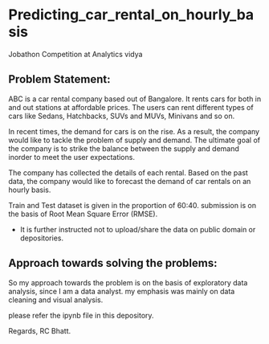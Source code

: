 # Predicting_car_rental_on_hourly_basis
Jobathon Competition at Analytics vidya

Problem Statement:
------------------

ABC is a car rental company based out of Bangalore. 
It rents cars for both in and out stations at affordable prices. 
The users can rent different types of cars like Sedans, Hatchbacks, SUVs and MUVs, Minivans and so on.

In recent times, the demand for cars is on the rise. 
As a result, the company would like to tackle the problem of supply and demand. 
The ultimate goal of the company is to strike the balance between the supply and demand inorder to meet the user expectations.

The company has collected the details of each rental. 
Based on the past data, the company would like to forecast the demand of car rentals on an hourly basis.

Train and Test dataset is given in the proportion of 60:40.
submission is on the basis of Root Mean Square Error (RMSE).

* It is further instructed not to upload/share the data on public domain or depositories.


Approach towards solving the problems:
-------------------------------------
So my approach towards the problem is on the basis of exploratory data analysis, since I am a data analyst.
my emphasis was mainly on data cleaning and visual analysis.

please refer the ipynb file in this depository.


Regards,
RC Bhatt.
